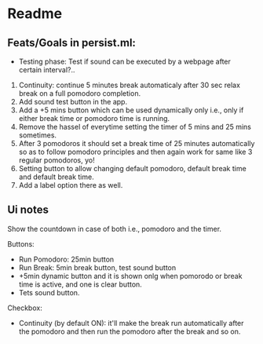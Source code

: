 # Readme

## Feats/Goals in persist.ml:

- Testing phase: Test if sound can be executed by a webpage after certain interval?..

1. Continuity: continue 5 minutes break automaticaly after 30 sec relax break on a full pomodoro completion.
2. Add sound test button in the app.
3. Add a +5 mins button which can be used dynamically only i.e., only if either break time or pomodoro time is running.
4. Remove the hassel of everytime setting the timer of 5 mins and 25 mins sometimes.
5. After 3 pomodoros it should set a break time of 25 minutes automatically so as to follow pomodoro principles and then again work for same like 3 regular pomodoros, yo!
6. Setting button to allow changing default pomodoro, default break time and default break time.
7. Add a label option there as well.

## Ui notes

Show the countdown in case of both i.e., pomodoro and the timer.

Buttons:

- Run Pomodoro: 25min button
- Run Break: 5min break button, test sound button
- +5min dynamic button and it is shown onlg when pomorodo or break time is active, and one is clear button.
- Tets sound button.

Checkbox:

- Continuity (by default ON): it'll make the break run automatically after the pomodoro and then run the pomodoro after the break and so on.
